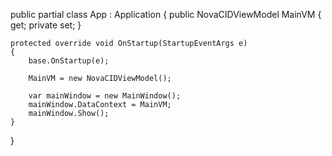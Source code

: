 public partial class App : Application
{
    public NovaCIDViewModel MainVM { get; private set; }

    protected override void OnStartup(StartupEventArgs e)
    {
        base.OnStartup(e);

        MainVM = new NovaCIDViewModel();

        var mainWindow = new MainWindow();
        mainWindow.DataContext = MainVM;
        mainWindow.Show();
    }
}